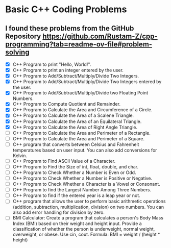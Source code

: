 # Basic C++ Coding Problems 
## I found these problems from the GitHub Repository https://github.com/Rustam-Z/cpp-programming?tab=readme-ov-file#problem-solving

- [x] C++ Program to print "Hello, World!".
- [x] C++ Program to print an integer entered by the user.
- [x] C++ Program to Add/Subtract/Multiply/Divide Two Integers.
- [x] C++ Program to Add/Subtract/Multiply/Divide Two Integers entered by the user.
- [x] C++ Program to Add/Subtract/Multiply/Divide two Floating Point Numbers.
- [x] C++ Program to Compute Quotient and Remainder.
- [x] C++ Program to Calculate the Area and Circumference of a Circle.
- [x] C++ Program to Calculate the Area of a Scalene Triangle.
- [x] C++ Program to Calculate the Area of an Equilateral Triangle.
- [x] C++ Program to Calculate the Area of Right Angle Triangle.
- [ ] C++ Program to Calculate the Area and Perimeter of a Rectangle.
- [ ] C++ Program to Calculate the Area and Perimeter of a Square.
- [ ] C++ program that converts between Celsius and Fahrenheit temperatures based on user input. You can also add conversions for Kelvin.
- [ ] C++ Program to Find ASCII Value of a Character.
- [ ] C++ Program to Find the Size of int, float, double, and char.
- [ ] C++ Program to Check Whether a Number is Even or Odd.
- [ ] C++ Program to Check Whether a Number is Positive or Negative.
- [ ] C++ Program to Check Whether a Character is a Vowel or Consonant.
- [ ] C++ Program to find the Largest Number Among Three Numbers.
- [ ] C++ Program to find if the entered year is a leap year or not.
- [ ] C++ program that allows the user to perform basic arithmetic operations (addition, subtraction, multiplication, division) on two numbers. You can also add error handling for division by zero.
- [ ] BMI Calculator: Create a program that calculates a person's Body Mass Index (BMI) based on their weight and height input. Provide a classification of whether the person is underweight, normal weight, overweight, or obese. Use cin, cout. Formula: BMI = weight / (height * height)
